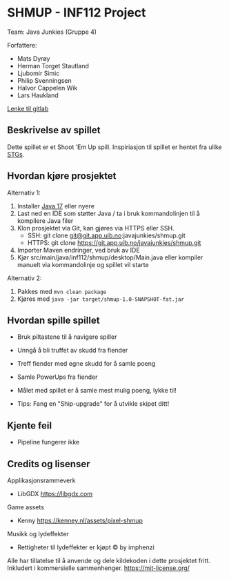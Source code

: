 # SHMUP - INF112 Project

Team: Java Junkies (Gruppe 4) 

Forfattere: 
- Mats Dyrøy 
- Herman Torget Stautland
- Ljubomir Simic
- Philip Svenningsen
- Halvor Cappelen Wik
- Lars Haukland

[Lenke til gitlab](https://git.app.uib.no/javajunkies/shmup)

## Beskrivelse av spillet
Dette spillet er et Shoot ’Em Up spill. Inspiriasjon til spillet er hentet fra ulike [STGs](https://en.wikipedia.org/wiki/Shoot_%27em_up). 

## Hvordan kjøre prosjektet
Alternativ 1:
1. Installer [Java 17](https://www.oracle.com/java/technologies/javase-downloads.html) eller nyere
2. Last ned en IDE som støtter Java / ta i bruk kommandolinjen til å kompilere Java filer
3. Klon prosjektet via Git, kan gjøres via HTTPS eller SSH. 
    - SSH: git clone git@git.app.uib.no:javajunkies/shmup.git
    - HTTPS: git clone https://git.app.uib.no/javajunkies/shmup.git 
4. Importer Maven endringer, ved bruk av IDE
5. Kjør src/main/java/inf112/shmup/desktop/Main.java eller kompiler manuelt via kommandolinje og spillet vil starte

Alternativ 2:
1. Pakkes med `mvn clean package`
2. Kjøres med `java -jar target/shmup-1.0-SNAPSHOT-fat.jar`

## Hvordan spille spillet
- Bruk piltastene til å navigere spiller
- Unngå å bli truffet av skudd fra fiender
- Treff fiender med egne skudd for å samle poeng
- Samle PowerUps fra fiender 
- Målet med spillet er å samle mest mulig poeng, lykke til! 

- Tips: Fang en "Ship-upgrade" for å utvikle skipet ditt! 

## Kjente feil
* Pipeline fungerer ikke

## Credits og lisenser
Applikasjonsrammeverk 
- LibGDX https://libgdx.com

Game assets
- Kenny https://kenney.nl/assets/pixel-shmup 

Musikk og lydeffekter
- Rettigheter til lydeffekter er kjøpt © by imphenzi

Alle har tillatelse til å anvende og dele kildekoden i dette prosjektet fritt. Inkludert i kommersielle sammenhenger.  https://mit-license.org/ 
